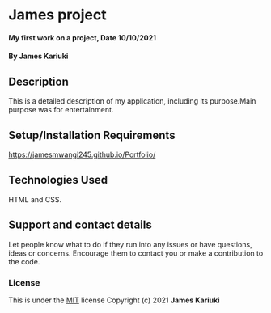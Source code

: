 # James project
#### My first work on a project, Date 10/10/2021
#### By **James Kariuki**
## Description
This is a detailed description of my application, including its purpose.Main purpose was for entertainment. 
## Setup/Installation Requirements
 https://jamesmwangi245.github.io/Portfolio/


## Technologies Used
HTML and CSS. 
## Support and contact details
Let people know what to do if they run into any issues or have questions, ideas or concerns.  Encourage them to contact you or make a contribution to the code.
### License
This is under the [MIT](LICENSE) license
Copyright (c) 2021 **James Kariuki**